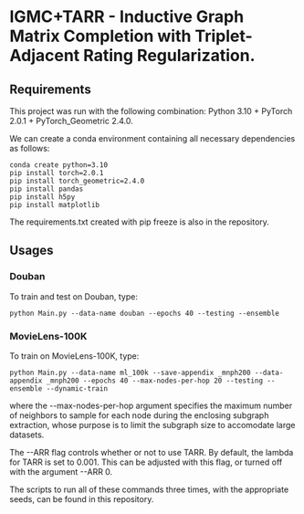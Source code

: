 IGMC+TARR - Inductive Graph Matrix Completion with Triplet-Adjacent Rating Regularization.
===============================================================================

Requirements
------------

This project was run with the following combination: Python 3.10 + PyTorch 2.0.1 + PyTorch_Geometric 2.4.0. 

We can create a conda environment containing all necessary dependencies as follows:

    conda create python=3.10
    pip install torch=2.0.1
    pip install torch_geometric=2.4.0
    pip install pandas
    pip install h5py
    pip install matplotlib

The requirements.txt created with pip freeze is also in the repository.

Usages
------

### Douban

To train and test on Douban, type:

    python Main.py --data-name douban --epochs 40 --testing --ensemble

### MovieLens-100K

To train on MovieLens-100K, type:

    python Main.py --data-name ml_100k --save-appendix _mnph200 --data-appendix _mnph200 --epochs 40 --max-nodes-per-hop 20 --testing --ensemble --dynamic-train

where the --max-nodes-per-hop argument specifies the maximum number of neighbors to sample for each node during the enclosing subgraph extraction, whose purpose is to limit the subgraph size to accomodate large datasets.

The --ARR flag controls whether or not to use TARR. By default, the lambda for TARR is set to 0.001. This can be adjusted with this flag, or turned off with the argument --ARR 0.

The scripts to run all of these commands three times, with the appropriate seeds, can be found in this repository.

